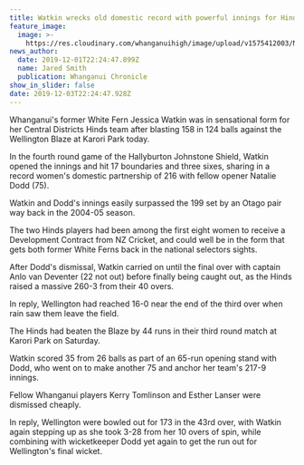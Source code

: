 ```yaml
---
title: Watkin wrecks old domestic record with powerful innings for Hinds
feature_image:
  image: >-
    https://res.cloudinary.com/whanganuihigh/image/upload/v1575412003/News/Jessica_Watkin_Chron_2.12.19.jpg
news_author:
  date: 2019-12-01T22:24:47.899Z
  name: Jared Smith
  publication: Whanganui Chronicle
show_in_slider: false
date: 2019-12-03T22:24:47.928Z
---
```

Whanganui's former White Fern Jessica Watkin was in sensational form for her Central Districts Hinds team after blasting 158 in 124 balls against the Wellington Blaze at Karori Park today.

In the fourth round game of the Hallyburton Johnstone Shield, Watkin opened the innings and hit 17 boundaries and three sixes, sharing in a record women's domestic partnership of 216 with fellow opener Natalie Dodd (75).

Watkin and Dodd's innings easily surpassed the 199 set by an Otago pair way back in the 2004-05 season.

The two Hinds players had been among the first eight women to receive a Development Contract from NZ Cricket, and could well be in the form that gets both former White Ferns back in the national selectors sights.

After Dodd's dismissal, Watkin carried on until the final over with captain Anlo van Deventer (22 not out) before finally being caught out, as the Hinds raised a massive 260-3 from their 40 overs.

In reply, Wellington had reached 16-0 near the end of the third over when rain saw them leave the field.

The Hinds had beaten the Blaze by 44 runs in their third round match at Karori Park on Saturday.

Watkin scored 35 from 26 balls as part of an 65-run opening stand with Dodd, who went on to make another 75 and anchor her team's 217-9 innings.

Fellow Whanganui players Kerry Tomlinson and Esther Lanser were dismissed cheaply.

In reply, Wellington were bowled out for 173 in the 43rd over, with Watkin again stepping up as she took 3-28 from her 10 overs of spin, while combining with wicketkeeper Dodd yet again to get the run out for Wellington's final wicket.
